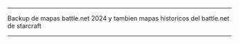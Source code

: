 **************************************************************************************
Backup de mapas battle.net 2024 y tambien mapas historicos del battle.net de starcraft
**************************************************************************************
